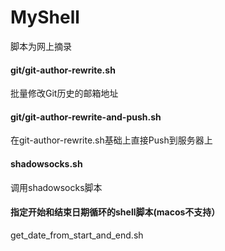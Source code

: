 # MyShell
脚本为网上摘录
#### git/git-author-rewrite.sh
批量修改Git历史的邮箱地址
#### git/git-author-rewrite-and-push.sh  
在git-author-rewrite.sh基础上直接Push到服务器上

#### shadowsocks.sh
调用shadowsocks脚本

#### 指定开始和结束日期循环的shell脚本(macos不支持）
get_date_from_start_and_end.sh